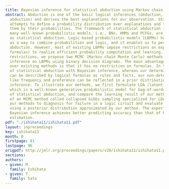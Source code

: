 ```yaml
---
title: Bayesian inference for statistical abduction using Markov chain Monte Carlo
abstract: Abduction is one of the basic logical inferences (deduction, induction and
  abduction) and derives the best explanations for our observation. Statistical abduction
  attempts to define a probability distribution over explanations and to evaluate
  them by their probabilities. The framework of statistical abduction is general since
  many well-known probabilistic models, i.e., BNs, HMMs and PCFGs, are formulated
  as statistical abduction. Logic-based probabilistic models (LBPMs) have been developed
  as a way to combine probabilities and logic, and it enables us to perform statistical
  abduction. However, most of existing LBPMs impose restrictions on explanations (logical
  formulas) to realize efficient probability computation and learning. To relax those
  restrictions, we propose two MCMC (Markov chain Monte Carlo) methods for Bayesian
  inference on LBPMs using binary decision diagrams. The main advantage of our methods
  over existing methods is that it has no restriction on formulas. In the context
  of statistical abduction with Bayesian inference, whereas our deterministic knowledge
  can be described by logical formulas as rules and facts, our non-deterministic knowledge
  like frequency and preference can be reflected in a prior distribution in Bayesian
  inference. To illustrate our methods, we first formulate LDA (latent Dirichlet allocation)
  which is a well-known generative probabilistic model for bag-of-words as a form
  of statistical abduction, and compare the learning result of our methods with that
  of an MCMC method called collapsed Gibbs sampling specialized for LDA. We also apply
  our methods to diagnosis for failure in a logic circuit and evaluate explanations
  using a posterior distribution approximated by our method. The experiment shows
  Bayesian inference achieves better predicting accuracy than that of Maximum likelihood
  estimation.
pdf: "./ishihata11/ishihata11.pdf"
layout: inproceedings
key: ishihata11
month: 0
firstpage: 81
lastpage: 96
origpdf: http://jmlr.org/proceedings/papers/v20/ishihata11/ishihata11.pdf
sections: 
authors:
- given: M.
  family: Ishihata
- given: T.
  family: Sato
---
```


